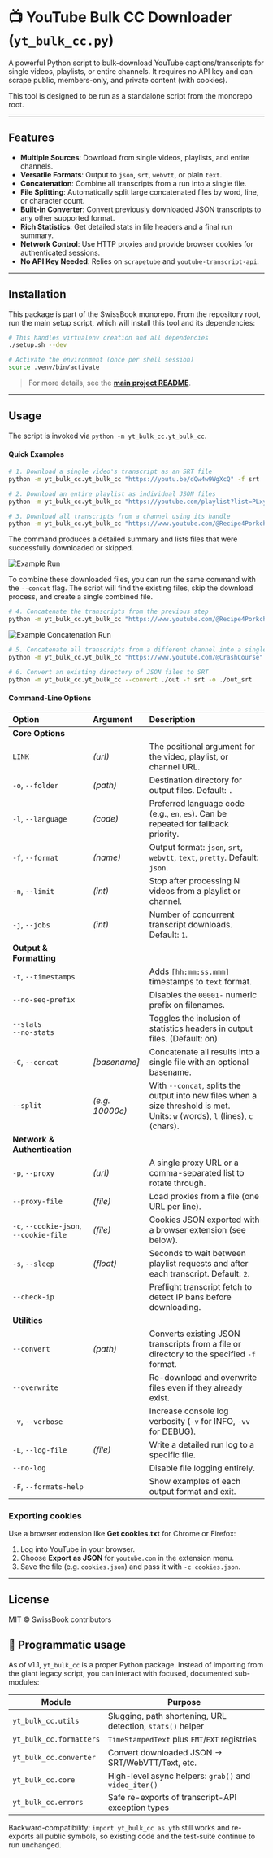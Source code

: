 # 📺 YouTube Bulk CC Downloader (`yt_bulk_cc.py`)

A powerful Python script to bulk-download YouTube captions/transcripts for single videos, playlists, or entire channels. It requires no API key and can scrape public, members-only, and private content (with cookies).

This tool is designed to be run as a standalone script from the monorepo root.

---

## Features

- **Multiple Sources**: Download from single videos, playlists, and entire channels.
- **Versatile Formats**: Output to `json`, `srt`, `webvtt`, or plain `text`.
- **Concatenation**: Combine all transcripts from a run into a single file.
- **File Splitting**: Automatically split large concatenated files by word, line, or character count.
- **Built-in Converter**: Convert previously downloaded JSON transcripts to any other supported format.
- **Rich Statistics**: Get detailed stats in file headers and a final run summary.
- **Network Control**: Use HTTP proxies and provide browser cookies for authenticated sessions.
- **No API Key Needed**: Relies on `scrapetube` and `youtube-transcript-api`.

---

## Installation

This package is part of the SwissBook monorepo. From the repository root, run the main setup script, which will install this tool and its dependencies:

```bash
# This handles virtualenv creation and all dependencies
./setup.sh --dev

# Activate the environment (once per shell session)
source .venv/bin/activate
```

> For more details, see the [**main project README**](../../README.md).

---

## Usage

The script is invoked via `python -m yt_bulk_cc.yt_bulk_cc`.

#### Quick Examples

```bash
# 1. Download a single video's transcript as an SRT file
python -m yt_bulk_cc.yt_bulk_cc "https://youtu.be/dQw4w9WgXcQ" -f srt

# 2. Download an entire playlist as individual JSON files
python -m yt_bulk_cc.yt_bulk_cc "https://youtube.com/playlist?list=PLxyz123" -f json

# 3. Download all transcripts from a channel using its handle
python -m yt_bulk_cc.yt_bulk_cc "https://www.youtube.com/@Recipe4Porkchops"
```

The command produces a detailed summary and lists files that were successfully downloaded or skipped.

![Example Run](assets/yt_bulk_cc-example_01.png)

To combine these downloaded files, you can run the same command with the `--concat` flag. The script will find the existing files, skip the download process, and create a single combined file.

```bash
# 4. Concatenate the transcripts from the previous step
python -m yt_bulk_cc.yt_bulk_cc "https://www.youtube.com/@Recipe4Porkchops" --concat
```
![Example Concatenation Run](assets/yt_bulk_cc-example_02.png)

```bash
# 5. Concatenate all transcripts from a different channel into a single text file
python -m yt_bulk_cc.yt_bulk_cc "https://www.youtube.com/@CrashCourse" -f text --concat channel_output

# 6. Convert an existing directory of JSON files to SRT
python -m yt_bulk_cc.yt_bulk_cc --convert ./out -f srt -o ./out_srt
```

#### Command-Line Options

| Option                       | Argument        | Description                                                                                                                      |
| :--------------------------- | :-------------- | :------------------------------------------------------------------------------------------------------------------------------- |
| **Core Options**             |                 |                                                                                                                                  |
| `LINK`                       | _(url)_         | The positional argument for the video, playlist, or channel URL.                                                                 |
| `-o`, `--folder`             | _(path)_        | Destination directory for output files. Default: `.`                                                                             |
| `-l`, `--language`           | _(code)_        | Preferred language code (e.g., `en`, `es`). Can be repeated for fallback priority.                                               |
| `-f`, `--format`             | _(name)_        | Output format: `json`, `srt`, `webvtt`, `text`, `pretty`. Default: `json`.                                                       |
| `-n`, `--limit`              | _(int)_         | Stop after processing N videos from a playlist or channel.                                                                       |
| `-j`, `--jobs`               | _(int)_         | Number of concurrent transcript downloads. Default: `1`.                                                                         |
| **Output & Formatting**      |                 |                                                                                                                                  |
| `-t`, `--timestamps`         |                 | Adds `[hh:mm:ss.mmm]` timestamps to `text` format.                                                                               |
| `--no-seq-prefix`            |                 | Disables the `00001-` numeric prefix on filenames.                                                                               |
| `--stats`<br>`--no-stats`    |                 | Toggles the inclusion of statistics headers in output files. (Default: on)                                                       |
| `-C`, `--concat`             | _[basename]_    | Concatenate all results into a single file with an optional basename.                                                            |
| `--split`                    | _(e.g. 10000c)_ | With `--concat`, splits the output into new files when a size threshold is met.<br>Units: `w` (words), `l` (lines), `c` (chars). |
| **Network & Authentication** |                 |                                                                                                                                  |
| `-p`, `--proxy`              | _(url)_         | A single proxy URL or a comma-separated list to rotate through.                                                                  |
| `--proxy-file`              | _(file)_        | Load proxies from a file (one URL per line). |
| `-c`, `--cookie-json`, `--cookie-file`        | _(file)_        | Cookies JSON exported with a browser extension (see below). |
| `-s`, `--sleep`              | _(float)_       | Seconds to wait between playlist requests and after each transcript. Default: `2`. |
| `--check-ip`                |                 | Preflight transcript fetch to detect IP bans before downloading. |
| **Utilities**                |                 |                                                                                                                                  |
| `--convert`                  | _(path)_        | Converts existing JSON transcripts from a file or directory to the specified `-f` format.                                        |
| `--overwrite`                |                 | Re-download and overwrite files even if they already exist.                                                                      |
| `-v`, `--verbose`            |                 | Increase console log verbosity (`-v` for INFO, `-vv` for DEBUG).                                                                 |
| `-L`, `--log-file`           | _(file)_        | Write a detailed run log to a specific file.                                                                                     |
| `--no-log`                   |                 | Disable file logging entirely.                                                                                                   |
| `-F`, `--formats-help`       |                 | Show examples of each output format and exit.                                                                                    |

### Exporting cookies

Use a browser extension like **Get cookies.txt** for Chrome or Firefox:
1. Log into YouTube in your browser.
2. Choose **Export as JSON** for `youtube.com` in the extension menu.
3. Save the file (e.g. `cookies.json`) and pass it with `-c cookies.json`.
---

## License

MIT © SwissBook contributors

## 🐍 Programmatic usage

As of v1.1, `yt_bulk_cc` is a proper Python package.  Instead of importing
from the giant legacy script, you can interact with focused, documented
sub-modules:

| Module                | Purpose                                      |
| --------------------- | -------------------------------------------- |
| `yt_bulk_cc.utils`    | Slugging, path shortening, URL detection, `stats()` helper |
| `yt_bulk_cc.formatters` | `TimeStampedText` plus `FMT`/`EXT` registries |
| `yt_bulk_cc.converter` | Convert downloaded JSON → SRT/WebVTT/Text, etc. |
| `yt_bulk_cc.core`     | High-level async helpers: `grab()` and `video_iter()` |
| `yt_bulk_cc.errors`   | Safe re-exports of transcript-API exception types |

Backward-compatibility: `import yt_bulk_cc as ytb` still works and re-exports
all public symbols, so existing code and the test-suite continue to run
unchanged.
